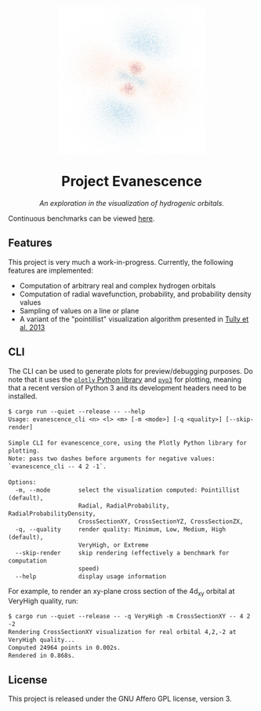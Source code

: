 <div align="center">

<img src="img/4dz2.png" align="center" height=300px alt="4dz^2 orbital rendering">

# Project Evanescence

*An exploration in the visualization of hydrogenic orbitals.*

</div>

Continuous benchmarks can be viewed [here](https://al2me6.github.io/evanescence/dev/bench).

## Features

This project is very much a work-in-progress. Currently, the following features are implemented:

* Computation of arbitrary real and complex hydrogen orbitals
* Computation of radial wavefunction, probability, and probability density values
* Sampling of values on a line or plane
* A variant of the "pointillist" visualization algorithm presented in [Tully et al. 2013](https://doi.org/10.1021/ed300393s)

## CLI

The CLI can be used to generate plots for preview/debugging purposes. Do note that it uses the [`plotly` Python library](https://pypi.org/project/plotly/) and [`pyo3`](https://crates.io/crates/pyo3) for plotting, meaning that a recent version of Python 3 and its development headers need to be installed.

```terminal
$ cargo run --quiet --release -- --help
Usage: evanescence_cli <n> <l> <m> [-m <mode>] [-q <quality>] [--skip-render]

Simple CLI for evanescence_core, using the Plotly Python library for plotting.
Note: pass two dashes before arguments for negative values: `evanescence_cli -- 4 2 -1`.

Options:
  -m, --mode        select the visualization computed: Pointillist (default),
                    Radial, RadialProbability, RadialProbabilityDensity,
                    CrossSectionXY, CrossSectionYZ, CrossSectionZX,
  -q, --quality     render quality: Minimum, Low, Medium, High (default),
                    VeryHigh, or Extreme
  --skip-render     skip rendering (effectively a benchmark for computation
                    speed)
  --help            display usage information
```

For example, to render an xy-plane cross section of the 4d<sub>xy</sub> orbital at VeryHigh quality, run:

```terminal
$ cargo run --quiet --release -- -q VeryHigh -m CrossSectionXY -- 4 2 -2
Rendering CrossSectionXY visualization for real orbital 4,2,-2 at VeryHigh quality...
Computed 24964 points in 0.002s.
Rendered in 0.868s.
```

## License

This project is released under the GNU Affero GPL license, version 3.
